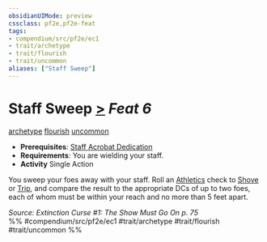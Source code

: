 ```yaml
---
obsidianUIMode: preview
cssclass: pf2e,pf2e-feat
tags:
- compendium/src/pf2e/ec1
- trait/archetype
- trait/flourish
- trait/uncommon
aliases: ["Staff Sweep"]
---
```

# Staff Sweep  [>](/rules/core-rulebook/chapter-9-playing-the-game.md#Actions "Single Action") *Feat 6*  
[archetype](/rules/traits/archetype.md)  [flourish](/rules/traits/flourish.md)  [uncommon](/rules/traits/uncommon.md)  

- **Prerequisites**: [Staff Acrobat Dedication](/compendium/feats/staff-acrobat-dedication-ec1.md)
- **Requirements**: You are wielding your staff.
- **Activity** Single Action

You sweep your foes away with your staff. Roll an [Athletics](/compendium/skills.md#Athletics) check to [Shove](/rules/actions/shove.md) or [Trip](/rules/actions/trip.md), and compare the result to the appropriate DCs of up to two foes, each of whom must be within your reach and no more than 5 feet apart.

*Source: Extinction Curse #1: The Show Must Go On p. 75*  
%% #compendium/src/pf2e/ec1 #trait/archetype #trait/flourish #trait/uncommon %%